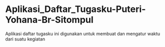 # Aplikasi_Daftar_Tugasku-Puteri-Yohana-Br-Sitompul
Aplikasi daftar tugasku ini digunakan untuk membuat dan mengatur waktu dari suatu kegiatan
